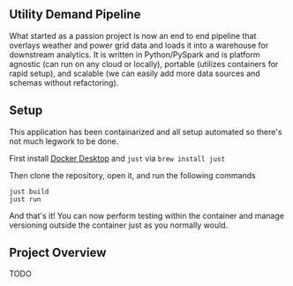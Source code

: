 ## Utility Demand Pipeline
What started as a passion project is now an end to end pipeline that overlays weather and power grid data and loads it into a warehouse for downstream analytics. It is written in Python/PySpark and is platform agnostic (can run on any cloud or locally), portable (utilizes containers for rapid setup), and scalable (we can easily add more data sources and schemas without refactoring).

## Setup
This application has been containarized and all setup automated so there's not much legwork to be done.

First install [Docker Desktop](https://www.docker.com/products/docker-desktop/) and `just` via `brew install just`

Then clone the repository, open it, and run the following commands
```
just build
just run
```
And that's it! You can now perform testing within the container and manage versioning outside the container just as you normally would.

## Project Overview
TODO